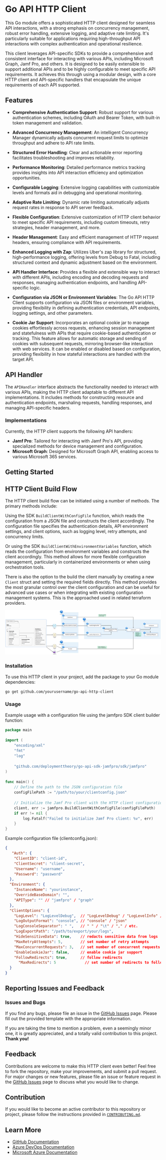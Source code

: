 # Go API HTTP Client

This Go module offers a sophisticated HTTP client designed for seamless API interactions, with a strong emphasis on concurrency management, robust error handling, extensive logging, and adaptive rate limiting. It's particularly suitable for applications requiring high-throughput API interactions with complex authentication and operational resilience.

This client leverages API-specific SDKs to provide a comprehensive and consistent interface for interacting with various APIs, including Microsoft Graph, Jamf Pro, and others. It is designed to be easily extensible to support additional APIs and to be highly configurable to meet specific API requirements. It achieves this through using a modular design, with a core HTTP client and API-specific handlers that encapsulate the unique requirements of each API supported.

## Features

- **Comprehensive Authentication Support**: Robust support for various authentication schemes, including OAuth and Bearer Token, with built-in token management and validation.
- **Advanced Concurrency Management**: An intelligent Concurrency Manager dynamically adjusts concurrent request limits to optimize throughput and adhere to API rate limits.
- **Structured Error Handling**: Clear and actionable error reporting facilitates troubleshooting and improves reliability.
- **Performance Monitoring**: Detailed performance metrics tracking provides insights into API interaction efficiency and optimization opportunities.
- **Configurable Logging**: Extensive logging capabilities with customizable levels and formats aid in debugging and operational monitoring.
- **Adaptive Rate Limiting**: Dynamic rate limiting automatically adjusts request rates in response to API server feedback.
- **Flexible Configuration**: Extensive customization of HTTP client behavior to meet specific API requirements, including custom timeouts, retry strategies, header management, and more.
- **Header Management**: Easy and efficient management of HTTP request headers, ensuring compliance with API requirements.
- **Enhanced Logging with Zap**: Utilizes Uber's zap library for structured, high-performance logging, offering levels from Debug to Fatal, including structured context and dynamic adjustment based on the environment.
- **API Handler Interface**: Provides a flexible and extensible way to interact with different APIs, including encoding and decoding requests and responses, managing authentication endpoints, and handling API-specific logic.
- **Configuration via JSON or Environment Variables**: The Go API HTTP Client supports configuration via JSON files or environment variables, providing flexibility in defining authentication credentials, API endpoints, logging settings, and other parameters.

- **Cookie Jar Support**: Incorporates an optional cookie jar to manage cookies effortlessly across requests, enhancing session management and statefulness with APIs that require cookie-based authentication or tracking. This feature allows for automatic storage and sending of cookies with subsequent requests, mirroring browser-like interaction with web services. It can be enabled or disabled based on configuration, providing flexibility in how stateful interactions are handled with the target API.

## API Handler

The `APIHandler` interface abstracts the functionality needed to interact with various APIs, making the HTTP client adaptable to different API implementations. It includes methods for constructing resource and authentication endpoints, marshaling requests, handling responses, and managing API-specific headers.

### Implementations

Currently, the HTTP client supports the following API handlers:

- **Jamf Pro**: Tailored for interacting with Jamf Pro's API, providing specialized methods for device management and configuration.
- **Microsoft Graph**: Designed for Microsoft Graph API, enabling access to various Microsoft 365 services.

## Getting Started

## HTTP Client Build Flow

The HTTP client build flow can be initiated using a number of methods. The primary methods include:

Using the SDK `BuildClientWithConfigFile` function, which reads the configuration from a JSON file and constructs the client accordingly. The configuration file specifies the authentication details, API environment settings, and client options, such as logging level, retry attempts, and concurrency limits.

Or using the SDK `BuildClientWithEnvironmentVariables` function, which reads the configuration from environment variables and constructs the client accordingly. This method allows for more flexible configuration management, particularly in containerized environments or when using orchestration tools.

There is also the option to the build the client manually by creating a new `Client` struct and setting the required fields directly. This method provides the most granular control over the client configuration and can be useful for advanced use cases or when integrating with existing configuration management systems. This is the approached used in related terraform providers.

![HTTP Client Build Flow](docs/media/BuildClient.png)

### Installation

To use this HTTP client in your project, add the package to your Go module dependencies:

```bash
go get github.com/yourusername/go-api-http-client
```

### Usage

Example usage with a configuration file using the jamfpro SDK client builder function:

```go
package main

import (
	"encoding/xml"
	"fmt"
	"log"

	"github.com/deploymenttheory/go-api-sdk-jamfpro/sdk/jamfpro"
)

func main() {
	// Define the path to the JSON configuration file
	configFilePath := "/path/to/your/clientconfig.json"

	// Initialize the Jamf Pro client with the HTTP client configuration
	client, err := jamfpro.BuildClientWithConfigFile(configFilePath)
	if err != nil {
		log.Fatalf("Failed to initialize Jamf Pro client: %v", err)
	}
}

```

Example configuration file (clientconfig.json):

```json
{
   "Auth": {
    "ClientID": "client-id",
    "ClientSecret": "client-secret",
    "Username": "username",
    "Password": "password"
  },
  "Environment": {
    "InstanceName": "yourinstance",
    "OverrideBaseDomain": "",
    "APIType": "" // "jamfpro" / "graph"
  },
  "ClientOptions": {
    "LogLevel": "LogLevelDebug",  // "LogLevelDebug" / "LogLevelInfo" / "LogLevelWarn" / "LogLevelError" / "LogLevelFatal" / "LogLevelPanic"
    "LogOutputFormat": "console", // "console" / "json"
    "LogConsoleSeparator": " ",   // " " / "\t" / "," / etc.
    "LogExportPath": "/path/to/export/your/logs",
    "HideSensitiveData": true,    // redacts sensitive data from logs
    "MaxRetryAttempts": 5,        // set number of retry attempts
    "MaxConcurrentRequests": 3,   // set number of concurrent requests
    "EnableCookieJar": false,     // enable cookie jar support
    "FollowRedirects": true,      // follow redirects
	  "MaxRedirects": 5             // set number of redirects to follow
  }
}
```




## Reporting Issues and Feedback

### Issues and Bugs

If you find any bugs, please file an issue in the [GitHub Issues][GitHubIssues] page. Please fill out the provided template with the appropriate information.

If you are taking the time to mention a problem, even a seemingly minor one, it is greatly appreciated, and a totally valid contribution to this project. **Thank you!**

## Feedback

Contributions are welcome to make this HTTP client even better! Feel free to fork the repository, make your improvements, and submit a pull request. For major changes or new features, please file an issue or feature request in the [GitHub Issues][GitHubIssues] page to discuss what you would like to change.

## Contribution

If you would like to become an active contributor to this repository or project, please follow the instructions provided in [`CONTRIBUTING.md`][Contributing].

## Learn More

* [GitHub Documentation][GitHubDocs]
* [Azure DevOps Documentation][AzureDevOpsDocs]
* [Microsoft Azure Documentation][MicrosoftAzureDocs]

<!-- References -->

<!-- Local -->
[ProjectSetup]: <https://docs.github.com/en/communities/setting-up-your-project-for-healthy-contributions>
[CreateFromTemplate]: <https://docs.github.com/en/github/creating-cloning-and-archiving-repositories/creating-a-repository-on-github/creating-a-repository-from-a-template>
[GitHubDocs]: <https://docs.github.com/>
[AzureDevOpsDocs]: <https://docs.microsoft.com/en-us/azure/devops/?view=azure-devops>
[GitHubIssues]: <https://github.com/segraef/Template/issues>
[Contributing]: CONTRIBUTING.md

<!-- External -->
[Az]: <https://img.shields.io/powershellgallery/v/Az.svg?style=flat-square&label=Az>
[AzGallery]: <https://www.powershellgallery.com/packages/Az/>
[PowerShellCore]: <https://github.com/PowerShell/PowerShell/releases/latest>

<!-- Docs -->
[MicrosoftAzureDocs]: <https://docs.microsoft.com/en-us/azure/>
[PowerShellDocs]: <https://docs.microsoft.com/en-us/powershell/>
